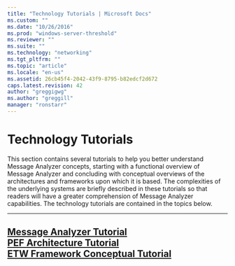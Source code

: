 ```yaml
---
title: "Technology Tutorials | Microsoft Docs"
ms.custom: ""
ms.date: "10/26/2016"
ms.prod: "windows-server-threshold"
ms.reviewer: ""
ms.suite: ""
ms.technology: "networking"
ms.tgt_pltfrm: ""
ms.topic: "article"
ms.locale: "en-us"
ms.assetid: 26cb45f4-2042-43f9-8795-b82edcf2d672
caps.latest.revision: 42
author: "greggigwg"
ms.author: "greggill"
manager: "ronstarr"
---
```

# Technology Tutorials
This section contains several tutorials to help you better understand Message Analyzer concepts, starting with a functional overview of Message Analyzer and concluding with conceptual overviews of the architectures and frameworks upon which it is based. The complexities of the underlying systems are briefly described in these tutorials so that readers will have a greater comprehension of Message Analyzer capabilities. The technology tutorials are contained in the topics below.  
  
---  
  
 [Message Analyzer Tutorial](message-analyzer-tutorial.md)   
 [PEF Architecture Tutorial](pef-architecture-tutorial.md)   
 [ETW Framework Conceptual Tutorial](etw-framework-conceptual-tutorial.md)   
---